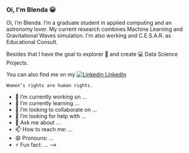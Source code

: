 ### Oi, I'm Blenda 😀

Oi, I’m Blenda. I’m a graduate student in applied computing and an astronomy lover. My current research combines Machine Learning and Gravitational Waves simulation. I'm also working and C.E.S.A.R. as Educational Consult.  

Besides that I have the goal to explorer 🔭 and create 💻 Data Science Projects. 

You can also find me on my [![Linkedin](https://i.stack.imgur.com/gVE0j.png) LinkedIn](https://www.linkedin.com/in/blendaguedes/)


```
Women’s rights are human rights. 
```


- 🔭 I’m currently working on ...
- 🌱 I’m currently learning ...
- 👯 I’m looking to collaborate on ...
- 🤔 I’m looking for help with ...
- 💬 Ask me about ...
- 📫 How to reach me: ...
- 😄 Pronouns: ...
- ⚡ Fun fact: ...
-->
